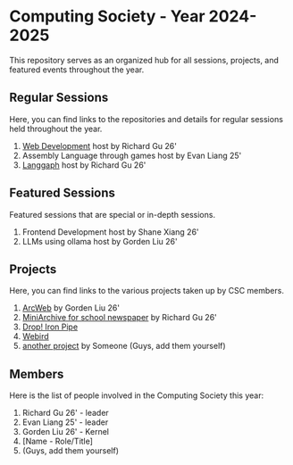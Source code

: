 # Computing Society - Year 2024-2025
This repository serves as an organized hub for all sessions, projects, and featured events throughout the year.

## Regular Sessions
Here, you can find links to the repositories and details for regular sessions held throughout the year.

1. [Web Development](https://github.com/Computing-Society-CSC/web-dev-series-2024) host by Richard Gu 26'
2. Assembly Language through games host by Evan Liang 25'
3. [Langgaph](https://github.com/Computing-Society-CSC/langgraph-series-2024) host by Richard Gu 26'

## Featured Sessions
Featured sessions that are special or in-depth sessions.

1. Frontend Development host by Shane Xiang 26'
2. LLMs using ollama host by Gorden Liu 26'

## Projects
Here, you can find links to the various projects taken up by CSC members.

1. [ArcWeb](https://github.com/Computing-Society-CSC/ArcWeb) by Gorden Liu 26'
2. [MiniArchive for school newspaper](https://github.com/Computing-Society-CSC/MiniArchive) by Richard Gu 26'
3. [Drop! Iron Pipe](https://github.com/Computing-Society-CSC/iron-pipe-open)
4. [Webird](https://github.com/Computing-Society-CSC/webird-open)
5. [another project](asdjkldsakjlwakd) by Someone (Guys, add them yourself)

## Members
Here is the list of people involved in the Computing Society this year:

1. Richard Gu 26' - leader
2. Evan Liang 25' - leader
3. Gorden Liu 26' - Kernel
4. [Name - Role/Title]
5. (Guys, add them yourself)

